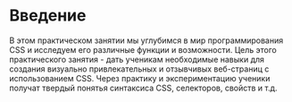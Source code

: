 # Введение

В этом практическом занятии мы углубимся в мир программирования CSS и исследуем его различные функции и возможности. Цель этого практического занятия - дать ученикам необходимые навыки для создания визуально привлекательных и отзывчивых веб-страниц с использованием CSS. Через практику и экспериментацию ученики получат твердый понятья синтаксиса CSS, селекторов, свойств и т.д.
